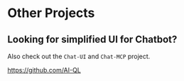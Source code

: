 # Other Projects

## Looking for simplified UI for Chatbot?

Also check out the `Chat-UI` and `Chat-MCP` project.

https://github.com/AI-QL
